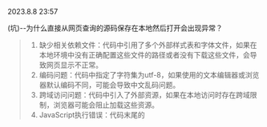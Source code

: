 2023.8.8 23:57

(坑)--为什么直接从网页查询的源码保存在本地然后打开会出现异常？

>1. 缺少相关依赖文件：代码中引用了多个外部样式表和字体文件，如果在本地环境中没有正确配置这些文件的路径或者没有下载这些文件，会导致网页显示不正常。
>2. 编码问题：代码中指定了字符集为utf-8，如果使用的文本编辑器或浏览器默认编码不同，可能会导致中文乱码问题。
>3. 跨域访问问题：代码中引入了外部资源，如果在本地访问时存在跨域限制，浏览器可能会阻止加载这些资源。
>4. JavaScript执行错误：代码末尾的<script>标签可能包含JavaScript代码，如果该代码有语法错误或引用了未定义的变量，可能会导致页面交互功能无法正常工作。
>
>需要注意的是，以上问题只是一些可能出现的情况，并非一定会遇到，具体情况还需要根据实际运行环境来确定。
>
>

### _8.13_

 01:39

睡不着，挑战速成html，做一个简易的页面（其实感觉就是看懂了改一改别人的框架？)

03:22

看完了1h的html速成课，结合菜鸟教程来看确实是大概点了一下（毕竟就1h),感觉和之前java做的那种gui蛮像的，主要还是查表），首先知道一些常用的tag，然后再学学css

（蛮像整一个自己的网站，不过好像也不是那么简单（直接用别人的模板那种）



动画效果

> **视差滚动**

### **Docker**

> Docker 是一种开源的容器化平台，它可以让开发者将应用程序和它们的依赖项打包到一个可移植的容器中，从而实现快速部署、可移植性和可伸缩性。Docker 容器是一种轻量级的、独立的、可执行的软件包，它包含了应用程序和它们的依赖项，可以在任何环境中运行。Docker 可以让你在不同的环境中运行相同的应用程序，从而简化了开发、测试和部署过程。
>
> 例如，你可以使用 Docker 来构建一个 Web 应用程序，并将它打包到一个 Docker 镜像中。然后，你可以将这个镜像上传到 Docker Hub 或其他 Docker 镜像仓库中，并在任何地方使用 Docker 运行这个镜像。这样，你就可以在不同的环境中运行相同的应用程序，而无需担心环境差异或依赖项问题。
>
> 
>
> **Docker和虚拟机有什么区别？**
>
> - Docker 是一种轻量级的容器化技术，它可以在操作系统级别上隔离应用程序和它们的依赖项.
>
> - 虚拟机则是一种完整的虚拟化技术，它可以模拟整个操作系统和硬件环境。
>
> - Docker 容器比虚拟机更轻量级、更快速、更易于部署和管理，因为它们共享操作系统内核和硬件资源。而虚拟机则可以提供更高的隔离性和安全性，因为它们模拟了整个操作系统和硬件环境
>
>   
>
> 关于Docker的信息和**教程**？
>
>  Docker 的官方网站
>
> 可以在 Docker Hub上查找 Docker 镜像和容器。
>
> 



如何使用Docker来构建我的应用程序？

> 你可以使用 Dockerfile 来定义你的应用程序和它们的依赖项，并将它们打包到一个 Docker 镜像中。Dockerfile 是一个文本文件，它包含了一系列指令，用于构建 Docker 镜像。例如，你可以使用以下 Dockerfile 来构建一个 Node.js 应用程序：
>
> ```dockerfile
> FROM node:14
> 
> WORKDIR /app
> 
> COPY package*.json ./
> 
> RUN npm install
> 
> COPY . .
> 
> EXPOSE 3000
> 
> CMD [ "npm", "start" ]
> ```
>
> 
>
> 这个 Dockerfile 定义了一个基于 Node.js 14 的 Docker 镜像，它将应用程序代码复制到容器中，并使用 npm 安装应用程序的依赖项。然后，它将暴露应用程序的端口，并定义了一个启动命令。
>
> 你可以使用以下命令来构建这个 Docker 镜像：
>
> ```dockerfile
> docker build -t my-node-app .
> ```
>
> 这个命令会在当前目录中查找 Dockerfile 文件，并使用它来构建一个名为 my-node-app 的 Docker 镜像。然后，你可以使用以下命令来运行这个镜像：
>
> ```dockerfile
> docker run -p 3000:3000 my-node-app
> ```
>
> 这个命令会在本地主机的 3000 端口上运行这个镜像，并将请求转发到容器内部的 3000 端口。



### 9.1

 Q:请解释

```html
 <meta name="viewport" content="width=device-width,initial-scale=1.0">
<meta http-equiv="X-UA-Compatiable" content="ie=edge">
```

A:


1. `<meta name="viewport" content="width=device-width, initial-scale=1.0">`：这个 meta 用于在移动设备上指定视口的宽度和初始缩放比例。其中的属性含义如下：
   - `name="viewport"`：指定该 meta 元素用于设置视口信息。
   - `content="width=device-width, initial-scale=1.0"`：设定视口的宽度与设备宽度一致，并将初始缩放比例设置为 1。这样能确保移动设备上的网页加载时以设备的实际宽度进行布局，而不会产生缩放。

使用上述 meta 标记可以使访问者在移动设备上进行浏览时，网页内容能够适应视口宽度，并保持正确的缩放比例，提供更好的用户体验。

2. `<meta http-equiv="X-UA-Compatible" content="IE=edge">`：这个 meta 用于在旧版本的 Internet Explorer 浏览器中设置文档的解析和渲染模式。属性含义如下：
   - `http-equiv="X-UA-Compatible"`：指定该 meta 元素用于指示浏览器设置。
   - `content="IE=edge"`：指示浏览器使用最新的渲染模式来解析当前网页，而不是使用 IE 浏览器的兼容模式。

通过设置这个 meta 元素，可能会在旧版本的 IE 浏览器（如 IE8）中强制使用最新的渲染引擎，以确保网页能够正常运行和显示效果。



### 9.2

#### JavaScript：验证输入

```js
if(isNaN(x)||x.replace(/(^\s*)|(\s*$)/g,"")==""){
    alert("不是数字");
}
```

#### js basic 

````js
var obj =new Object();//创建一个空对象
var obj2 ={}; 
obj={
    name:"carrot",
    _for:"Max",
    details:{
        color:"orange",
        size:12
    },
    contact:{
        phone:"123-456-7890",
        email:"233@qq.com",
        address:"1234 Main St"
    
    },
}
obj.contact.wechat="123456";
console.log(obj);
console.log(obj.name);
console.log(obj["contact"]["phone"]);
//----array-------
var a =new Array();
var b =[];
a[0]="dog";
a[1]="cat";
a[2]="hen";
b=["dog","monkey","hen"];
console.log(a);
console.log(b);
b.pop();
b.push("fish");

console.log(b);
b.reverse();
b.unshift("lion");//在数组前面添加元素
console.log(b);
var x=5;
console.log(x+5);

 var myString = "Hello World";
 console.log(myString);

 let a=1;
 console.log(a);
 myString = "Hello World 2";
    console.log(myString);
const Pi=3.14;
console.log(Pi);
alert("Hello "+"World");

console.log("hello".length);
console.log("hello".toUpperCase());
console.log("hello".charAt(0));
console.log(Math.random());
console.log("hello".replace("hello","goodbye"));

let age = 25;
console.log(age);   //25

//----闭包-------
function makeAdder(x) { 
    return function(y) { //匿名函数
        return x + y;   //返回一个函数
    };
}

var add5 = makeAdder(5);
var add10 = makeAdder(10);
var sum=add5(2); 
console.log(sum);  // 7
console.log(add10(2)); // 12

function sayHello() { //定义一个函数
    console.log("Hello World");
}
sayHello();

````







#### dom

Document Obeject Model

> POM Projecr Obeject Model

### 9.15

````javascript
//How to accept user input in JavaScript
//1.
let username;
document.getElementById("mybutton").onclick = function() {
    username=document.getElementById("mytext").value;
    console.log(username);
    document.getElementById("mylabel").innerHTML ="Hello, " + username;")";
}
//2.
let username1=window.prompt("what's your name?"); console.log(username1);

````



````js
//Math#
let a;
let b;
let c;
a=windows.prompt("Enter side A");
a=Number(a);
b=windows.prompt("Enter side B");
b=Number(b);
c=windows.prompt("Enter side C");
c=Number(c);
c=Math.pow(a,2)+Math.pow(b,2);
c=Math.sqrt(c);
//c=sqrt(Math.pow(a,2)+Math.pow(b,2));

//2.
document.getElementById("submitButton").onclick=function() {
    a=document.getElementById("aText").value;
    a=Number(a);//force transformation to number
    b=document.getElementById("bText").value;
    b=Number(b);
    c=Math.sqrt(Math.pow(a,2)+Math.pow(b,2));
    document.getElementById("cLabel").innerHTML="Side C:"+c;
}
````



```html
 <div class="container">
        <label id = "mylabel">Enter your name:</label><br>
        <input type="text" id="mytext">
        <button type="button" id="mybutton">submit</button><br>
        <script src="main.js"></script><br>
        <label id="aLabel">Side A:</label> 
        <input type="text" id="aText"><br>
        <label id="bLabel">Side B:</label> 
        <input type="text" id="bText"><br>
        <button type="button" id="submitButton">submit</button><br>
        <label id="cLabel">Side C:</label> 

    </div>
```





console.log("side C:",c);



9.19

#### [maven教程](https://www.liaoxuefeng.com/wiki/1252599548343744/1255945359327200)

intro

> Maven是一个Java项目管理和构建工具，它可以定义项目结构、项目依赖，并使用统一的方式进行自动化构建，是Java项目不可缺少的工具。

#### [Log4j](https://logging.apache.org/log4j/2.x/)



intro

> log4j是一个流行的==Java日志记录框架==。它提供了灵活性和可配置性，使开发人员能够进行高效的日志记录和跟踪。
>
> log4j的关键特性包括：
>
> 1. 日志分级：log4j 支持不同级别的日志，如调试（DEBUG）、信息（INFO）、警告（WARN）、错误（ERROR）和致命（FATAL）。通过设置适当的日志级别，可以根据应用程序的需求灵活控制日志输出。
>
> 2. 输出格式：log4j 可以根据配置将日志输出为各种格式，如简单文本、JSON、XML 等。它还支持自定义输出格式，可以根据需求进行定制。
>
> 3. 日志组织和过滤：log4j 可以根据不同的标准来组织和过滤日志。它允许按类、包、时间戳等维度进行过滤。您可以根据自己的需求配置不同类型的过滤器以获取想要的日志信息。
>
> 4. 日志输出位置：log4j 可以将日志输出到各种目标，如控制台、文件、数据库等。您可以选择性地配置一个或多个输出位置。
>
> 5. 异常处理：log4j 可以捕获和记录应用程序中的异常。每当异常发生时，它将会生成一个包含错误信息和堆栈跟踪的日志记录。这有助于调试和查找问题。
>
> 6. 灵活的配置：log4j 提供了配置文件（如 XML 或属性文件）来定义日志记录器、日志输出和其他属性。配置文件可以被动态更改而无需重新编译或重新部署应用程序。
>
> 总之，log4j是一个功能强大且易于使用的日志记录框架，已被广泛应用于Java应用程序的日志记录和跟踪中。通过使用log4j，开发人员可以轻松地获得高质量的日志，并更好地了解和排除应用程序中的问题。



#### [commos logging](https://commons.apache.org/proper/commons-logging/)

intro

> Commons Logging是一个用于在==Java应用程序中实现日志记录的通用日志接口。==它为开发人员提供了一种友好且统一的方式来管理不同日志系统的实现。
>
> Commons Logging的特点如下：
>
> 1. 抽象接口：Commons Logging提供了一个抽象的Logger接口，开发人员可以使用此接口来记录日志。这使得应用程序可以独立于底层的日志具体实现。
>
> 2. 透明的日志实现：Commons Logging可以使用多个日志实现，包括内置的SimpleLog（仅用于开发和调试），以及常见的日志框架如Log4j，JDK Logging等。通过配置适当的类路径和配置文件，开发人员可以轻松切换日志实现，而无需对代码进行更改。
>
> 3. 自动发现和适配：Commons Logging支持自动发现具体的日志实现。它会尝试使用当前环境中存在的所有已知日志实现，并选择适用的实现。这降低了使用和迁移的复杂性。
>
> 4. 日志级别：Commons Logging支持日志级别的定义和控制。您可以使用级别如DEBUG，INFO，WARN和ERROR来控制日志输出的详细程度。这有助于在不同环境中灵活地配置和过滤要输出的信息。
>
> 5. 运行时调整：Commons Logging支持通过更改配置文件动态地调整日志级别。这意味着您可以在不重新编译或重新部署应用程序的情况下更改日志级别，从而有助于故障排除和调试。
>
> 总的来说，Commons Logging赋予了开发人员在Java应用程序中使用日志记录的灵活性和可移植性。它提供了一个简单的接口和对常见日志实现的透明支持，使得日志记录变得高效、可配置和易于管理。



### 9.19

##### （坑）npm报错

1.npm ERR! code E403

> [csdn](https://blog.csdn.net/qq_35664065/article/details/122977681)

2.取消镜像

`npm config set registry https://registry.npmjs.org/`

3.使用镜像

`npm config set registry https://registry.npmmirror.com/`



3.npm publish 出错

> 1.[网络原因](https://www.cnblogs.com/yalong/p/11495661.html)

> npm ERR! code ERR_STRING_TOO_LONG
> npm ERR! Cannot create a string longer than 0x1fffffe8 characters
>
> npm ERR! A complete log of this run can be found in: D:\node_js\node_cache\_logs\2023-09-19T07_31_55_550Z-debug-0.log

(未解决)



[Web.lab crash course](https://weblab.mit.edu/schedule/)



- vs安装插件Prettier Formatter for Visual Studio Code
  - ~~快捷键Ctrl+s(美化格式)~~

double dash : //



##### -css flextbox

https://css-tricks.com/snippets/css/a-guide-to-flexbox/

练习网站

https://flexboxfroggy.com/

http://www.flexboxdefense.com/

> CSS Flexbox是一种用于创建灵活、响应式的布局的CSS模块。Flexbox提供了一套强大的布局工具，使开发者能够轻松地在容器内部对项目进行排序、对齐和分布，以及适应不同尺寸屏幕和设备。
>
> 以下是Flexbox的一些主要特点和概念：
>
> 1. 弹性容器（Flex containers）：使用Flexbox布局的元素称为弹性容器。通过将元素的父级容器设置为`display: flex`，就可以将其转换为弹性容器。
>
> 2. 弹性项目（Flex items）：弹性容器内的每个元素称为弹性项目。弹性项目根据弹性容器的布局规则定位和排列。
>
> 3. 主轴（Main axis）和交叉轴（Cross axis）：弹性容器具有一个主轴和一个交叉轴。默认情况下，主轴是水平轴，交叉轴是垂直轴。弹性项目可以在主轴上排列，也可以在交叉轴上对齐。
>
> 4. 弹性布局属性：通过使用一些简单的CSS属性，开发者可以控制弹性容器和弹性项目的布局样式。这些属性包括`flex-direction`、`justify-content`、`align-items`等，它们控制项目的排序、对齐和分布方式。
>
> 5. 响应式设计：Flexbox能够根据屏幕尺寸和设备特性自动调整布局。它可以很容易地实现响应式设计，并适应各种屏幕大小和设备类型。
>
> Flexbox是一种强大而直观的布局工具，使得构建复杂的网页布局变得更加简单和灵活。它适用于各种场景，包括导航菜单、图片库、网格布局、响应式布局等。学习和掌握Flexbox将使开发人员能够更高效地编写具有吸引力的页面布局。

#### js-function

两种写法

```js
//1.
function sayHello2(name) {
    console.log("Hello " + name);
}
sayHello2("Cecilia");

//2. Syntax: (parameters) => { body };
const celsiusToFahrenheit = (tempC) => { //celcius to fahrenheit
    const tempF = tempC * 1.8 + 32;
    return tempF;
};
console.log(celsiusToFahrenheit(10));   //50
```

-**Callback functions**

```js
const adTwo = x => {
    return x + 2;
};
const modifyArray = (array, callback) => {
    for (let i = 0; i < array.length; i++){
        array[i] = callback(array[i]);
    }
};
let myArray = [5,10,15,20];
modifyArray(myArray, addTwo);	//[7,12,17,22]
```

**Anonymous functions**

Syntax: (parameters) => output;

```js
const modifyArray = (array, callback) => {
    for (let i = 0; i < array.length; i++){
        array[i] = callback(array[i]);
    }
};

let myArray = [5, 10, 15, 20];
modifyArray(myArray, x => {
    return x+2;
});
```

##### - map

```js
let myArray = [1,2,3,4,5];
let modifiedArray = myArray.map(x => x*3);
// modifiedArray == [3,6,9,12,15]

let celciusArray = [0,10,20,30,40];
let fahrenheitArray = celciusArray.map(celsiusToFahrenheit);
// fahrenheitArray == [32,50,68,86,104]
```

##### - fliter

```js
//--fliter--
let values = [1,2,3,4,5,6,7,8,9,10];
let evenValues = values.filter(x => x%2 == 0);
// evenValues == [2,4,6,8,10]
let values2 = [3,-6,8,-2,9,-4,0];
let positiveValues = values2.filter(x => x >= 0);
// positiveValues == [3,8,9,0]
const staffNames = ["John", "Jane", "", "Jackie"];
const shortNames = staffNames.filter(name => name != "" && name.length <= 4);
// shortNames = ["John", "Jane"]
```

//One way to copy arrays and objects is to use the spread operator (...) like so:

````js
let myArra1 = [1,2,3,4,5];
let myArray2 = [...myArray1];

let obj = {name :"Bill Gates"};
let copyObj = {...obj};
````



### 9.20

- [ ] #todo 配置vscode，目前无法调试nodejs文件
- [ ] #todo 找出vscode无法在输出框接受键盘输入的原因

React

> React是一个**用于构建用户界面的JavaScript库**。它由Facebook开发和维护，并且应用广泛。React使用组件化的方式来构建用户界面，通过将界面拆分为独立且可重用的组件，使开发人员能够以模块化的方式构建复杂的UI结构。
>
> React使用一种叫做**JSX的语法**，它允许在JavaScript代码中嵌入类似HTML的标记。这使得开发者能够以声明性的方式编写组件，并将其渲染为DOM元素。React使用虚拟DOM（Virtual DOM）技术来管理和更新界面，以高效地处理UI更新和重新渲染的过程。
>
> React还引入了一种称为"状态"（state）的概念，用于在组件中存储和管理数据。当状态发生变化时，React会自动更新组件的界面，以反映这些变化。这种响应式的更新机制使开发人员能够轻松地管理和同步UI与应用程序数据之间的关系。
>
> React具有较高的可组合性和可重用性，因此它在大型应用程序的开发中非常受欢迎。它还有一个活跃的社区，提供了大量的扩展库和工具，用于增强React的功能和便利开发。
>
> 简而言之，React是一个用于构建用户界面的JavaScript库，它以组件化、声明性的方式来构建UI，并使用虚拟DOM和状态管理来实现高效、高响应的界面更新。它在现代Web开发和移动应用开发中被广泛应用和推崇。

React Native

> React Native是一种可以用来开发手机应用的工具，它使用JavaScript语言和React的方式来创建应用程序。使用React Native，开发者可以只写一次代码，即可同时在iOS和Android等多个平台上运行应用程序。它使得开发速度更快，应用程序的性能和外观也与原生应用程序相当。无需重新编译，开发人员可以实时在开发过程中查看界面的变化，可以更快地进行开发和测试。React Native还有一个大型社区和生态系统，开发人员可以使用现成的组件和工具来构建功能丰富的应用程序。

**npm**

Node Package Manager

(坑)nodejs 里的erro

1.使用require导入模块时报错

> - chalk最新版本不支持require导入--> 使用import语法导入
>
> - [参考](https://blog.csdn.net/bhegi_seg/article/details/123351538)
>
> - node.js报错 ReferenceError: require is not defined 解决方案分享
>
> - - 今天在应用 node.js 的时候突然报错了，之前一直是好的呢，费了九牛二虎之力终于搞明白了。
>      原来是node在升级之后，对 require 的使用方法发生了改变。**从node.js 14版及以上版本中，require作为COMMONJS的一个命令已不再直接支持使用，所以我们需要导入createRequire命令才可以。**
>      所以在使用 require 的时候只需要加入以下代码就可以了：
>
>     ```javascript
>     import { createRequire } from 'module';
>     const require = createRequire(import.meta.url);
>     ```
>
>     参考2：
>
>   - https://www.cnblogs.com/Megasu/p/16635566.html

2.SyntaxError: Cannot use import statement outside a module

> - 没有配置pakage.json--> [csdn](https://blog.csdn.net/weixin_44505553/article/details/108830616)





#### require和import

回顾文章：https://newsn.net/say/node-run-es6.html

- 通常来说使用`node xxx.js`来执行的代码，就是`commonjs`标准的。使用`require("xxx")`来导入第三方模块。

- 而使用`node xxx.mjs`来执行的代码，或者`package.json`里面定义了`type:module`，或者各种编译类型（例如`webpack`）的，就都是属于`es module`类型（或者称之为`es`模块）。使用`import("xxx")`来导入第三方模块。

- > 
  >
  > ##### 解决方案一：`await`【推荐】
  >
  > 普通的`commonjs`环境下，对比如下：
  >
  > ```js
  > const { nanoid } = require('nanoid')
  > ```
  >
  > vs
  >
  > ```js
  > const { nanoid } = await import('nanoid');
  > ```
  >
  > 也就是`require('xxx')`字样变成了`await import('xxx')`字样。但是，由于使用了`await`，大多数情况下，还需要一个`async`包裹一下对应的语句。
  >
  > ```js
  > (async ()=>{
  >     const { nanoid } = await import('nanoid');
  >     console.log(nanoid(5));//调用的部分
  > })();
  > ```



修改示例

`var readlineSync = require('readline-sync');`

```js
import {createRequire} from 'module';//
const require = createRequire(import.meta.url);//
const readlineSync = require('readline-sync');
```





#### -inquirers.js

> Inquirer.js确实更加强大，直接将多个问题以对象数组的形式组织到一起，并且针对密码类型的输入也做了隐藏处理。
>
> Inquirer.js官网对使用方式说明得十分详细，我做一下简单概括，questions是一个对象数组，你可以把它当成一个表单，每个对象代表一个问题的所有相关内容。
>
> 其中，**type**、name、**message**是最常用的属性。
>
> **type**表示回答问题的方式，包括input（输入框）, number（数字）, confirm（确认框）, list（列表）, rawlist（原始列表）, expand（展开列表）, checkbox（多选框）, password（密码）, editor（编辑器）9种。name表示存储在答案中的字段名称，message表示提问的问题。
>
> 除了以上三个属性，还有11个不是常用的属性，分别是：
> **default：**答案默认值。
> **choice：**列表的选项，对象数组。其中list、rawlist、checkbox的选项对象都是value和name组合，类似：
>
> ````js
> {
>     value: 'tennis',
>     name: 'tennis'
> }
> ````
>
> 
>
> **expand**比较特殊，使用key和value的组合，类似：
>
> ```js
> {
>     key: 'R',
>     value: 'red'
> }
> ```
>
> **validate**：用于校验输入内容，是一个函数，只有返回ture时，回车才会生效。
> filter：用于将答案进行二次处理，是一个函数，返回值是答案的最终值。
> **transformer**：在输入的信息后添加的提示信息，可以把它当成input的placeholder，对最终答案没有影响，是一个函数。
> when：是一个函数，参数是answer，当返回值是true时，该问题才会生效并且进行提问。
> **pageSize**：分页器，给list、rawList,、expand、checkbox列表使用，输入数字（代表每页多少个选项），当数字小于列表总选项时，会进行分页。
> 
>   prefix**：问题前缀。
> suffix：问题后缀。
> **askAnswered**：Boolean值，默认情况下为false，同样的答案字段如果已经存在则不会发起提问，但是如果为true，则会强制提问，并且新的答案会覆盖之前的。
> **loop**：Boolean值，默认值为true。通常和pageSize使用，为true时，列表到最后一页继续前进的话会返回第一页。为false时，则不会。
>
> 参考
>
> > D:\nodejs_project\learn_nodejs\inquirerEg.js
>
> 

 

#### -Font Awesome

https://fontawesome.com/kits

Font Awesome 是一个流行的矢量图标库，它包含一系列用于网页、应用程序和其他设计项目的图标。你可以使用这些图标来增加用户界面的可视吸引力，并向用户传达信息。 

> Font Awesome 是一套绝佳的图标字体库和CSS框架。
>
> Font Awesome 字体为您提供可缩放矢量图标,它可以被定制大小、颜色、阴影以及任何可以用CSS的样式。
>
> 要使用Font Awesome图标，请在HTML页面的  部分中添加以下行：
>
> 1、国内推荐 CDN：
>
> ```js
> <link rel="stylesheet" href="https://cdn.staticfile.org/font-awesome/4.7.0/css/font-awesome.css">
> ```
>
> 2、海外推荐 CDN
>
> ```js
> <link rel="stylesheet" href="https://cdnjs.cloudflare.com/ajax/libs/font-awesome/4.7.0/css/font-awesome.min.css">
> ```
>
> 3、直接下载到本地
>
> https://static.runoob.com/download/font-awesome-4.7.0.zip

#### 教程网站

https://nqdeng.github.io/7-days-nodejs/

### 9.21
html , CSS
```js
<i class="fa fa-car" style="font-size:36px;color:rgb(255, 225, 73)"></i>
```
每个 `<i>` 元素都有两个类名：
- `fa`：指示元素是 Font Awesome 图标。
- `fa-car`：指示要显示的具体图标是汽车。

> `<i>` 元素用于表示斜体或文本的其他不同视觉样式。然而，在实际开发中，`<i>` 元素通常被用于表示图标，如使用 Font Awesome 图标库中的图标。它是一个内联元素，通常用作表示图标的容器。您可以使用 CSS 设置其样式、颜色、大小和其他属性。
>
> `<div>` 元素是一个块级元素，它用于创建一个分割、容器或组。它没有特定的含义，因此适合用于组合其他元素或以块级方式划分内容。它可以通过 CSS 设置宽度、高度、背景、边距等属性，自定义样式以实现各种布局和分区需求。



`target="_blank"`

> 。当你点击一个带有 `target="_blank"` 属性的链接时，链接的目标内容会在一个新的Tab页或浏览器窗口中加载，而不会替换当前页面。



#### CSS 伪类

(Pseudo-classes)

> CSS伪类是用来添加一些选择器的特殊效果。

```css
a:link {color:#FF0000;} /* 未访问的链接 */
a:visited {color:#00FF00;} /* 已访问的链接 */
a:hover {color:#FF00FF;} /* 鼠标划过链接 */
a:active {color:#0000FF;} /* 已选中的链接 */
```

> **注意：** 在CSS定义中
>
> - a:hover 必须被置于 a:link 和 a:visited 之后，才是有效的。
>
> - a:active 必须被置于 a:hover 之后，才是有效的。
>
> - 伪类的名称不区分大小写。

- [x] #todo CSS导航栏
- [ ] #todo CSS伪元素



### *9.22*

Q:tomcat应用在idea中和VScode直接live sever显示html，css，js效果有什么区别

> Tomcat 是一个基于Java的Web服务器和Servlet容器，可以用于部署和运行Java Web应用程序。在IDEA中，您可以配置Tomcat并将您的Java Web应用程序部署到Tomcat上，并通过浏览器访问运行中的应用程序。
>
> 相比之下，VScode的 Live Server 扩展是一个用于创建本地开发服务器和动态刷新浏览器查看页面效果的工具。通过 Live Server，您可以直接在浏览器中打开并查看HTML、CSS和JavaScript文件的效果，无需配置任何额外的服务器。
>
> 在实际开发中
>
> - 使用Tomcat可完整地模拟并测试Java Web应用程序
> - 而VScode的Live Server则更适合快速迭代和调试前端代码。选择适合您当前项目和开发流程的工具既可以提高开发效率，又可以获得更好的开发体验。



#坑 下载tomcat无法打开starup.bat（闪退）

1.解决闪退

> 用记事本打开starup.bat文件,在最后一行添加pause，这样bat文件在运行之后会暂停一会儿。可以看到报错原因。

显示问题如下

> error:NB: JAVA_HOME should point to a JDK not a JRE.

已解决

> 来源：看的教程是老版本的tomcat，我下载的是tomcat10.1.13，支持jdk11及以上。在配置path的时候，教程添加了jre的路径，但是jdk9之后，JDK 和 JRE 被整合在一起。 所以配置的路径有问题。
>
> - ==solution==：在path中删除%JAVA_HOME%\jre
>
> 
>
> JDK 中的 bin 目录包含了用来开发和构建 Java 应用程序的工具和程序，lib 目录包含了用于支持编译和运行 Java 应用程序的库文件，而 JRE 目录中的文件已经被 JDK 整合进了相应的子目录。

- [x] 配置tomcat

### 10.1
- 尝试做SJTU 的webapp开发项目，先跟着学习！ 
	github:https://github.com/Musicminion/SJTU-SE2321-Web-Application-Development-PPT
- 关于自己想设计的网站，想增加支持openai的功能，所以后期也得学一下这方面的部署



### 10.6

#### **[reveal.js](https://github.com/hakimel/reveal.js)**         

> reaveal.js 是一个基于 web 技术的开源演示文稿框架。它允许用户创建漂亮、交互式的幻灯片转换。reveal.js 通过 HTML、CSS 和 JavaScript 实现，能够生成具有动态过渡效果和多媒体支持的现代演示文稿。
>
> 使用 reveal.js，您可以创建具有各种自定义主题、布局和演出效果的演示文稿。它提供了许多现成的漂亮样式和配置选项，可以轻松地在幻灯片中添加图像、视频、音乐和其他媒体元素，并支持 Markdown、HTML 和 PDF 导出。
>
> reveal.js 具有许多强大功能，如：
>
> - 幻灯片布局：支持横向和纵向布局，以及分屏布局。
> - 主题和样式：提供了多个主题和样式供选择，也可以自定义样式来符合您的设计需求。
> - 转换效果：支持多种转场效果，如滑动、淡出、缩放等。
> - 代码展示：内置了代码展示功能，支持多种编程语言的代码美化和高亮显示。
> - 演讲者模式：可以实时预览幻灯片，并在另一个窗口中提供演讲者笔记等辅助功能。
> - 键盘和鼠标导航：支持使用键盘和鼠标控制演示，在全屏模式下进行交互。
>
> reveal.js 还具有跨平台的特性，可以进行跨设备和浏览器的兼容性，包括桌面和移动设备。为了使用 reveal.js，您只需将相关的 HTML、CSS 和 JavaScript 文件添加到您的项目中，并按照框架的结构创建您的演示文稿内容即可。
>
> 总结来说，reveal.js 是一个强大而灵活的演示文稿框架，可以帮助您创建专业、互动和具有个性化风格的演示文稿。它秉承了 web 技术的优点，使得演示更加优雅和灵活。



[支持 Markdown 的网页 slides 工具总结](https://blog.csdn.net/yeasy/article/details/41480435)



(原本是想用网页做一个课程展示，感觉单纯html+css也能完成，reveal.js主要还是把markdown演示出来，实际上的效果和ppt也差不多，可能是我还不太会用吧)



- 关于开发

  （学了这么久HTML+css+js，还是不知道的在学什么，也在了解webpack，redis，ruby这些，感觉好乱啊，想做成一个项目，把这些知识都联系起来……但是还没有想到/找到合适的）



- Vercel和GitHub Pages都是用于托管静态网站的流行平台

- 问题还是出在不知道为“什么”而做，没有具体的需求感觉无法去构思一个有用的东西……不想照着网上的教程做一个电商网页（感觉很没用

 

### *10.8*

- #坑 创建maven管理的web项目出错：

  “加载maven插件的时候出错

  ->解决：clean之后重新install（感觉是网络问题）

  [Could not transfer artifact xxxx依赖找不到](https://blog.csdn.net/newoneobjectddd/article/details/124706372)

- #坑 取消/启用vscode自动换行：`Alt+z`

  

Lab作业：

> - `getElementById("sendButton")` 表示通过元素的 ID 获取 HTML 元素的引用，这里是指发送按钮。
> - `onclick` 是一个事件处理程序，当指定的元素被单击时，其内部的函数将被触发。
> - `document.createElement("p")` 创建一个新的 HTML 元素，这里是一个段落 `<p>` 元素，用于包裹聊天消息。
> - `getElementById("messageInput")` 获取输入框的引用，用于获取用户输入的信息。
> - `textContent` 属性用于获取或设置元素的文本内容。
> - `appendChild(messageElement)` 将子元素添加到父元素的末尾。这里是将新的聊天消息元素（`messageElement`）添加到聊天框（`chatBox`）中。
> - `messageInput.value` 获取输入框中的值，即用户输入的聊天消息。
> - `messageInput.value = ""` 将输入框的值设置为空，清空输入框中的内容。
> - `chatBox.scrollTop` 获取或设置聊天框的滚动条的垂直位置。
> - `chatBox.scrollHeight` 获取带有滚动条的聊天框的内容的总高度，包括可见部分和可滚动但不可见的部分。
>
> 以上都是通过标准的 JavaScript 函数来完成DOM操作。这些函数用于从 HTML 元素的内容提取和设置值，以及获取、创建和附加 HTML 元素到 DOM 结构。通过使用这些函数，我们可以根据用户的输入和交互来构建动态的聊天室界面。
>
>  

### *10.9*

#### css-渐变背景

><gradient>
>
>**`<gradient>`** [CSS](https://developer.mozilla.org/zh-CN/docs/Web/CSS) [数据类型](https://developer.mozilla.org/zh-CN/docs/Web/CSS/CSS_Types) 是 [``](https://developer.mozilla.org/zh-CN/docs/Web/CSS/image) 的一种特殊类型，包含两种或多种颜色的过渡转变。
>
>CSS 渐变[没有内在尺寸](https://developer.mozilla.org/zh-CN/docs/Web/CSS/image#描述)，也就是说，它没有固有或首选的尺寸，也没有首选的比例，其实际大小取决于所应用的元素的大小。
>
>[语法](https://developer.mozilla.org/zh-CN/docs/Web/CSS/gradient#语法)
>
>`<gradient>` 数据类型是由下面列出的函数类型中的一个定义的。
>
>[线性渐变](https://developer.mozilla.org/zh-CN/docs/Web/CSS/gradient#线性渐变)
>
>线性渐变会在一个假想的直线上过渡颜色。线性渐变是由 [`linear-gradient()`](https://developer.mozilla.org/zh-CN/docs/Web/CSS/gradient/linear-gradient) 函数产生的。
>
>[径向渐变](https://developer.mozilla.org/zh-CN/docs/Web/CSS/gradient#径向渐变)
>
>径向渐变从一个中间点（原点）开始过渡颜色。径向渐变是由 [`radial-gradient()`](https://developer.mozilla.org/zh-CN/docs/Web/CSS/gradient/radial-gradient) 函数产生的。
>
>[重复渐变](https://developer.mozilla.org/zh-CN/docs/Web/CSS/gradient#重复渐变)
>
>重复渐变可根据需要复制渐变，以填充指定区域。重复渐变是使用 [`repeating-linear-gradient()`](https://developer.mozilla.org/zh-CN/docs/Web/CSS/gradient/repeating-linear-gradient) 和 [`repeating-radial-gradient()`](https://developer.mozilla.org/zh-CN/docs/Web/CSS/gradient/repeating-radial-gradient) 函数生成的。
>
>[锥形渐变](https://developer.mozilla.org/zh-CN/docs/Web/CSS/gradient#锥形渐变)
>
>锥形渐变会沿着一个圆过渡颜色。锥形渐变是由 [`conic-gradient()`](https://developer.mozilla.org/zh-CN/docs/Web/CSS/gradient/conic-gradient) 函数产生的。





- !在webstorm里面成功创建了vue项目！



#### 图片资源网站

> 以下是一些免费的高清图片资源网站：
>
> 1. [**Pixabay**：提供超过 4.2 百万张优质图片和视频素材，全部免费使用和下载](https://www.entrepreneur.com/growing-a-business/7-sources-of-free-high-quality-stock-images/248683)[1](https://www.entrepreneur.com/growing-a-business/7-sources-of-free-high-quality-stock-images/248683)[2](https://pixabay.com/)。
> 2. [**Pexels**：提供高质量的免费图片和视频素材，无需注明归属](https://www.entrepreneur.com/growing-a-business/7-sources-of-free-high-quality-stock-images/248683)[2](https://pixabay.com/)[3](https://www.pexels.com/)。
> 3. [**Unsplash**：提供免费的高质量图片和视频素材，无需注明归属](https://unsplash.com/)[4](https://unsplash.com/)。
> 4. [**StockSnap**：提供免费的高清图片资源，每周更新](https://www.entrepreneur.com/growing-a-business/7-sources-of-free-high-quality-stock-images/248683)[5](https://zapier.com/blog/best-free-stock-photos/).
> 5. [**Flickr**：提供超过 10 亿张免费的高清图片资源，可以根据不同的许可证进行筛选](https://zapier.com/blog/best-free-stock-photos/)[5](https://zapier.com/blog/best-free-stock-photos/).
> 6. [**Burst**：提供免费的高清图片资源，适用于电子商务公司](https://www.entrepreneur.com/growing-a-business/7-sources-of-free-high-quality-stock-images/248683)[5](https://zapier.com/blog/best-free-stock-photos/).
> 7. [**New Old Stock**：提供古老的历史照片，可以免费使用](https://www.entrepreneur.com/growing-a-business/7-sources-of-free-high-quality-stock-images/248683)[5](https://zapier.com/blog/best-free-stock-photos/).

#### imgix.com

https://imgix.com/

一个综合性的视觉媒体解决方案，可以让您更好地控制您的网站或应用程序中的图像和视频。它有免费试用期，价格也很灵活。



#### [滚动进度动画](https://developer.mozilla.org/en-US/blog/scroll-progress-animations-in-css/)




#### Linear() 函数
 [Linear() 函数在 CSS 动画中创建自定义缓动效果](https://developer.mozilla.org/en-US/blog/custom-easing-in-css-with-linear/)



[分享](https://ruby-china.org/topics/node26) Web 中文字体应用指南



#### div里面id和class的区别

> 在 HTML 中，`class` 和 `id` 是用于为元素添加标识符的属性。它们之间的主要区别如下：
>
> 1. 唯一性限制：`id` 属性的值必须在整个 HTML 文档中具有唯一性，即每个元素只能有一个唯一的 id 值。而 `class` 属性的值可以在文档中多次使用，同一个值可以用于多个元素。
>
>    例如：
>    ```html
>    <div id="my-element"></div> <!-- 唯一的 id -->
>    <div class="my-class"></div> <!-- 与其他元素共享相同的 class -->
>    ```
>
> 2. 选择器引用：`id` 属性可以用作 CSS 或 JavaScript 的选择器，以唯一地标识一个特定的元素。可以使用 `#` 符号来引用 id，如 `#my-element`。而 `class` 属性可以作为 CSS 或 JavaScript 的选择器引用，以同时选择多个具有相同 class 的元素。选择器使用 `.` 符号来引用 class，如 `.my-class`。
>
> 3. 特定性：`id` 属性的特定性较高，这意味着与 `id` 相关的规则在样式和 JavaScript 中的优先级更高。而 `class` 属性的特定性较低，适合用于定义多个元素的共享样式。
>
>    例如，假设您同时定义以下两条规则：
>    ```css
>    #my-element {
>        color: red;
>    }
>                                                          
>    .my-class {
>        color: blue;
>    }
>    ```
>    在这种情况下，`id` 规则的优先级更高，所以应用红色文本颜色的是具有 `id="my-element"` 的元素。
>
> 综上所述，`class` 属性和 `id` 属性在对元素进行标识和选择时有不同的用途和限制。`id` 用于唯一的标识和引用一个元素，而 `class` 用于在多个元素之间共享属性或样式。



### 10.10

- [ ] #todo 将整体的布局大小改为适应网页窗口大小
- [ ] 写一个servelet提供更多课程的信息（先了解知识
- [ ] （可选）优化hover效果，找一些图片看看能不能做成视差效果
- [ ] 六点去做项目

#### 异步JavaScript

[简介](https://developer.mozilla.org/zh-CN/docs/Learn/JavaScript/Asynchronous/Introducing)

> 异步vs同步
>
> 异步函数为我们提供：
>
> - 通过调用一个函数来启动一个长期运行的操作
> - 让函数开始操作并立即返回，这样我们的程序就可以保持对其他事件做出反应的能力
> - 当操作最终完成时，通知我们操作的结果。
>
> 

#### 导入servlet

错粗写法：

```
import javax.servlet.*
```

正确写法

```
import jakarta.servlet.*
```



#坑 Cannot resolve symbol 'JSONArray'

[Intellij Ideal 解决“cannot resolve symbol 'json'”问题](https://blog.csdn.net/ly_solo/article/details/88975642)



- [idea使用jsp页面实时更新，tomcat配置](https://blog.csdn.net/weixin_44245604/article/details/105220163?utm_medium=distribute.pc_relevant.none-task-blog-2~default~baidujs_baidulandingword~default-4-105220163-blog-74171050.235^v38^pc_relevant_sort_base3&spm=1001.2101.3001.4242.3&utm_relevant_index=7)
  - [idea热部署没有Update classes and resources选项](https://blog.csdn.net/qq_36509946/article/details/99566654)



"C:\Users\08042x'l\IdeaProjects\demo1\src\main\java\com\example\demo1\HelloServlet.java"





### 10.11

####  nodejs项目

[awesome-nodejs](https://github.com/sindresorhus/awesome-nodejs)



### 10.13

#### react

> Ant Design of React
> ●https://ant.design/docs/react/introduce-cn
> React Router中文文档
> ●http://react-guide.github.io/react-router-cn/index.html
> React Router使用教程
> https://www.jianshu.com/p/ 78d551b6d1ac
> 在ReactRouter4中建立具有權限檢核的PrivateRoute組件
> https://dotblogs.com.tw/wasichris/2018/01/22/002904
> React- Router v4简单入门教程.
> ●https:/ /www.jianshu.com/p/5e8297858ea8
> React Router Tutorial
> ●https://www.codingame.com/ playgrounds/6517/react-router-tutorial

"D:\GameMaker.



### *10.19*

#### Vue3

##### 一. Vue简介

 Vue是于2013年(与React框架同年发布)推出的一个渐进式、**自底向上**的前端框架，它的作者叫尤雨溪。那么什么叫做**渐进式框架**呢？比较官方的说法就是：以Vue内核作为核心，随着业务的深入、需求的递增，可以使用其周边生态(vue-router、vuex、ssr等)深度应用到项目中。那么通俗上来讲：就是我们可以使用vue的部分功能不断的迭代掉我们项目中部分的功能，从表单提交到列表渲染，再到多路由应用，再到SSR等。

 Vue主要具备以下几个特点：

- 解耦视图和数据
- 组件复用
- 前端路由
- 状态管理
- 虚拟DOM

Vue的学习不需要你具备 Rect、Angular的基础，只需要具备HTML、CSS、Javascript的基础即可。

##### 二、Vue特点

> Vue的特点
>
> (1) Vue 的核心库只关注视图层。
> (2) 不仅易于上手，还便于与第三方库或既有项目整合。
> (3) 遵循 MVVM模式 ，能够实现视图与模型的 双向绑定。
>
> - ==MVVM模式==：就是数据变化的时候, 页面会自动刷新, 页面变化的时候，数据也会自动变化.
>
> (4) 编码简洁，体积小，运行效率高，适合移动/PC端开发。
> ————————————————

##### 三、声明式渲染

Vue.js 的核心是一个允许采用简洁的模板语法来**声明式**地将数据渲染进 DOM 的系统

> 注意：
>
> 想让Vue工作，就必须创建一个 Vue实例，且要传入一个 配置对象
> root容器里的代码依然符合html规范，只不过混入了一些特殊的Vue语法
> root容器里的代码被称为 Vue模板
> Vue实例与容器是一一对应的
> 真实开发中只有一个Vue实例，并且会配合着组件一起使用
> {{xxx}} 中的xxx要写js表达式，且xxx可以自动读取到data中的所有属性
> 响应式 就是一旦data中的数据发生变化，那么模板中用到该数据的地方也会自动更新





#### github-eg

[vue-slider-component](https://github.com/NightCatSama/vue-slider-component/blob/master/README-CN.md#vue-slider-component)

[vue2-calendar](https://blog.w3cub.com/vue2-calendar/?x-page=github)

[A hackable slideshow framework built with Vue.js](https://github.com/Zulko/eagle.js)





#### Runoob

- vue安装
- vue打包
- vue创建项目
  - vue init 
  - vue create [options] <app-name>
  - 使用可视化创建工具来创建项目：vue ui



#### Youtobe

https://www.youtube.com/watch?v=1GNsWa_EZdw (4h)





### 10.22

#### JSP 和 Servlet

> 1. **用途**:
>    - **JSP（JavaServer Pages）** 是一种基于文本文件的模板技术，允许在其中嵌入 Java 代码。JSP 文件通常包含 HTML 和 Java 代码，用于呈现 Web 页面。
>    - **Servlet** 是一种 Java 类，它在服务器端处理 HTTP 请求和响应。Servlet 通常用于执行后端逻辑，如数据处理、业务逻辑和请求处理。
> 2. **编程方式**:
>    - **JSP** 更侧重于将 Java 代码嵌入到 HTML 页面中，使页面更易于维护和编写。
>    - **Servlet** 更侧重于在 Java 类中处理请求和生成响应，通常需要编写更多的 Java 代码。
> 3. **可维护性**:
>    - **JSP** 更适用于前端开发人员，因为他们可以在页面中添加少量 Java 代码，而无需深入了解 Java 后端编程。
>    - **Servlet** 更适用于后端开发人员，因为他们需要编写 Java 代码来处理请求和生成响应。
> 4. **性能**:
>    - 由于 JSP 在运行时会转换为 Servlet，因此性能方面没有太大区别。
>    - Servlet 可能更适用于处理大量请求，因为它可以更精细地控制请求和响应的处理。
> 5. **分工**:
>    - 在实际的 Web 应用程序中，通常会同时使用 JSP 和 Servlet。JSP 用于生成 HTML 页面，Servlet 用于处理表单提交、执行业务逻辑等。
> 6. **模板和控制器**:
>    - JSP 可以看作是模板，用于视图层。
>    - Servlet 通常用于控制器，处理请求的控制逻辑。



### 10.23

IDEA报错is not assignable to javax.servlet.Servlet

> [csdn](https://blog.csdn.net/weixin_42172723/article/details/128882982?spm=1001.2101.3001.6661.1&utm_medium=distribute.pc_relevant_t0.none-task-blog-2%7Edefault%7EBlogCommendFromBaidu%7ERate-1-128882982-blog-98930944.235%5Ev38%5Epc_relevant_sort_base3&depth_1-utm_source=distribute.pc_relevant_t0.none-task-blog-2%7Edefault%7EBlogCommendFromBaidu%7ERate-1-128882982-blog-98930944.235%5Ev38%5Epc_relevant_sort_base3&utm_relevant_index=1)
>
> 2.在web.xml里面引入的servlet.java没有extends HttpServlet
>
> ![image-20231023151031852](WEB_daily.assets/image-20231023151031852.png)
>
> 
>
> ![image-20231023151102255](WEB_daily.assets/image-20231023151102255.png)





#### servlet板子

```java
package com.example.demo1;

import jakarta.servlet.*;
import jakarta.servlet.http.*;
import jakarta.servlet.annotation.*;

import java.io.IOException;

@WebServlet(name = "note", value = "/note")
public class note extends HttpServlet {
    @Override
    protected void doGet(HttpServletRequest request, HttpServletResponse response) throws ServletException, IOException {

    }

    @Override
    protected void doPost(HttpServletRequest request, HttpServletResponse response) throws ServletException, IOException {

    }
}
```



#坑 Cannot resolve taglib with uri http://java.sun.com/jsp/jstl/core

> [csdn](https://blog.csdn.net/zhangzehai2234/article/details/50973095?ops_request_misc=%257B%2522request%255Fid%2522%253A%2522169805811416800197071864%2522%252C%2522scm%2522%253A%252220140713.130102334..%2522%257D&request_id=169805811416800197071864&biz_id=0&utm_medium=distribute.pc_search_result.none-task-blog-2~all~top_positive~default-1-50973095-null-null.142^v96^pc_search_result_base2&utm_term=Cannot%20resolve%20taglib%20with%20uri%20http%3A%2F%2Fjava.sun.com%2Fjsp%2Fjstl%2Fcore&spm=1018.2226.3001.4187)
>
> 解决方法：
>
> 在jsp开发的时候可能会碰到这个错误，其实这个问题很简单，只是缺少对于jsp支持的jar包，这两个jar包分别是：jstl.jar和standard.jar。
>
> 如果你使用的是maven的话，只需要在pom.xml文件里面加入这两个jar包即可
>
> ```xml
> <span style="font-size:18px;"><dependency>
>       <groupId>javax.servlet</groupId>
>       <artifactId>jstl</artifactId>
>       <version>${javax.servlet.jstl}</version>
>     </dependency>
>     <dependency>
>       <groupId>taglibs</groupId>
>       <artifactId>standard</artifactId>
>       <version>${taglibs.standard}</version>
>     </dependency></span>
> ```
>
> 如果没有使用maven框架的话，只需要手动的下载这两个jar包，然后把他们放到项目的WEB-INF/lib文件夹，然后将jar包构建到项目路径中即可
>
> 2. [下载依赖包：](https://blog.csdn.net/shenhaibb_/article/details/83543373?ops_request_misc=&request_id=&biz_id=102&spm=1018.2226.3001.4187)
>
>    下载[link](http://www.java2s.com/Code/Jar/j/Downloadjstl12jar.htm)





#### cmd显示目录树

`tree /a`

所有file: `tree /F`



？不知道为什么外联css,显示不出渲染效果

```jsp
<li>电影：<%=surveyServlet.getInterestCount()["电影"]%> 人</li>
```



#### Jstl.jar冲突

#坑 java.lang.NoClassDefFoundError: javax/servlet/jsp/tagext/TagLibraryValidator

[csdn](https://blog.csdn.net/qq_27130163/article/details/115665919)

> 使用新版本Tomcat部署JSTL标签库的时候，**jstl的jar包无法找到以javax.servlet的依赖包**
>
> 至此问题已经非常明了了，**新版本Tomcat无法提供jstl的依赖**，而后笔者下**载了8.5版本的Tomcat重新部署发现问题解决**

[解决2](https://www.cnblogs.com/mo-de/p/16812283.html)

> 解决方案（一）：
> 如果使用的是tomcat10版本需要将tomcat10换成tomcat8
>
> 解决方案（二）：
> Tomcat10版本需要用:
> jakarta.servlet.jsp.jstl-2.0.0.jar
> jakarta.servlet.jsp.jstl-api-2.0.0.jar
>
> taglibs-standard-impl-1.2.5.jar
>
> taglibs-standard-spec-1.2.5.jar
> 注：lib下只能有这两个jstl包，不能有其他的jstl包，不然依旧会报错，MAVEN导入不一定成功，一定要手动导入到lib下
>
> 下载地址
>
> [简书]https://www.jianshu.com/p/9bca6c2ba422
>
> **方法3**：
>
> JavaWeb的学习中，学到了JSTL，在网上找了几个相应的包后，一直在报错java.lang.NoClassDefFoundError: javax/servlet/jsp/tagext/TagLibraryValidator，
>
> 经过多番努力后才发现是因为我用的Tomcat10.0，用的jakarta.*软件包而不是javax.*软件包，故类似下图的jstl包是用不了的，下面的包是javax，用Tomcat10.0服务器运行的话，就会显示找不到包
>
> 要用下图的包才有效
>
> 下载地址如下：
>  [jakarta.servlet.jsp.jstl-2.0.0.jar](https://links.jianshu.com/go?to=https%3A%2F%2Frepo.maven.apache.org%2Fmaven2%2Forg%2Fglassfish%2Fweb%2Fjakarta.servlet.jsp.jstl%2F2.0.0%2Fjakarta.servlet.jsp.jstl-2.0.0.jar)
>
> [jakarta.servlet.jsp.jstl-api-2.0.0.jar](https://links.jianshu.com/go?to=https%3A%2F%2Frepo.maven.apache.org%2Fmaven2%2Fjakarta%2Fservlet%2Fjsp%2Fjstl%2Fjakarta.servlet.jsp.jstl-api%2F2.0.0%2Fjakarta.servlet.jsp.jstl-api-2.0.0.jar)
>
> 或者用maven依赖：
>
> 



#### 下载jar

http://www.java2s.com/Code/Jar/j/jstl.htm



### 10.24

- [ ] 输入为空时的提醒





芜湖！！6h，终于写完了（还是得先学啊呜呜呜，一直问gpt不如自己去断点调试）

![image-20231024140901932](WEB_daily.assets/image-20231024140901932.png)





### 10.27

- 怎样给文件生成一个点击直接下载的链接？

### 10.29

java下载文件

**tips：**

>1.将资源文件夹添加在resource目录下
>
>2.在pom.xml <build> </build>里添加：
>
>​	
>
>```xml
><build>
>    <resources>
>        <resource>
>            <directory>src/main/resources</directory>
>        </resource>
>        <resource>
>            <directory>src/main/resources/res_me</directory>
>        </resource>
>    </resources>
></build>
>```



### 11.3



1.~~登录界面，输入昵称之后可以保存~~（创建一个用户对象

2.显示聊天界面(定时刷新)（聊天内容格式如下：“xxx"对”yyy"说：（聊天内容））（如何将聊天区域做成一个页面框架 IFrame，设置一个定时器，单独定时刷新显示新发送的消息）

3.显示操作区

（包含：1.一个用户列表包括：所有人，张三，李四

​		 	2.发送聊天内容的文本框：需要发言的内容

​		 	3.按钮：发送 ，按钮：退出聊天室）



要求：

1、私聊信息只能自己和私聊对象看见
2、显示内容里可以显示：~~xxx进入聊天室~~，xxx退出聊天室
3、~~用户没有访问聊天室的会自动退出（如果页面长时间没刷新，就认为已退出（关闭了浏览器））~~

（2023.11.10实现新增）

4、要求登录之前要进行==图形选择验证==（给两张图片选择指定内容（eg.猫或狗），给九张图片，选择包含指定内容的全部图）

5、使用cookie，可以让用户选择是否下次==自动登录==

（目前一个浏览器只能注册一次昵称，其他昵称无法登入）



#坑

【关于idea运行html页面出现乱码的解决办法 

> 1.http://t.csdnimg.cn/kVu0s
>
> 2.在head标签里添加`<meta charset="UTF-8">`





细节：

1. **消息处理**：
   - 创建一个消息类，包括发送者、接收者、消息内容和时间戳等信息。
   
   - 在数据库中创建用于存储消息的表，其中包括列用于保存发送者、接收者、消息内容和时间戳。
   
   - 创建Java类来处理消息的发送和接收，将消息保存到数据库中并从数据库中检索消息。
   
   - 使用**Ajax**或WebSocket等技术在前端和后端之间传递消息。
   
     > 消息处理可以通过使用Java的Servlet和会话来实现，而不必使用数据库。以下是一个示例步骤，演示如何创建一个简单的消息处理系统：
     >
     > **1. 创建消息类（Message.java）：**
     >
     > ```java
     > import java.util.Date;
     > 
     > public class Message {
     >     private String sender;
     >     private String receiver;
     >     private String content;
     >     private Date timestamp;
     > 
     >     // 构造函数和访问方法
     > 
     >     // 省略 getter 和 setter 方法
     > }
     > ```
     >
     > **2. 创建一个表格来存储消息（MessageTable.java）：**
     >
     > ```java
     > import java.util.ArrayList;
     > import java.util.List;
     > 
     > public class MessageTable {
     >     private List<Message> messages = new ArrayList<>();
     > 
     >     public void addMessage(Message message) {
     >         messages.add(message);
     >     }
     > 
     >     public List<Message> getMessages() {
     >         return messages;
     >     }
     > }
     > ```
     >
     > **3. 创建Java类来处理消息的发送和接收（MessageHandler.java）：**
     >
     > ```java
     > import java.io.IOException;
     > import java.io.PrintWriter;
     > import java.util.List;
     > import javax.servlet.ServletException;
     > import javax.servlet.annotation.WebServlet;
     > import javax.servlet.http.HttpServlet;
     > import javax.servlet.http.HttpServletRequest;
     > import javax.servlet.http.HttpServletResponse;
     > 
     > @WebServlet("/MessageHandler")
     > public class MessageHandler extends HttpServlet {
     >     private MessageTable messageTable;
     > 
     >     @Override
     >     public void init() throws ServletException {
     >         messageTable = new MessageTable();
     >     }
     > 
     >     protected void doPost(HttpServletRequest request, HttpServletResponse response) throws ServletException, IOException {
     >         String sender = request.getParameter("sender");
     >         String receiver = request.getParameter("receiver");
     >         String content = request.getParameter("content");
     > 
     >         Message message = new Message(sender, receiver, content, new Date());
     >         messageTable.addMessage(message);
     >     }
     > 
     >     protected void doGet(HttpServletRequest request, HttpServletResponse response) throws ServletException, IOException {
     >         List<Message> messages = messageTable.getMessages();
     > 
     >         response.setContentType("application/json");
     >         PrintWriter out = response.getWriter();
     >         out.println("[");
     >         for (Message message : messages) {
     >             out.println("{");
     >             out.println("\"sender\": \"" + message.getSender() + "\",");
     >             out.println("\"receiver\": \"" + message.getReceiver() + "\",");
     >             out.println("\"content\": \"" + message.getContent() + "\",");
     >             out.println("\"timestamp\": \"" + message.getTimestamp() + "\"");
     >             out.println("},");
     >         }
     >         out.println("]");
     >     }
     > }
     > ```
     >
     > **4. 使用Ajax在前端和后端之间传递消息：**
     >
     > 在前端页面中，你可以使用Ajax来发送和接收消息。以下是一个示例，如何使用Ajax发送消息：
     >
     > ```javascript
     > // 发送消息
     > function sendMessage() {
     >     var sender = "Alice"; // 你可以从页面中获取发送者和接收者
     >     var receiver = "Bob";
     >     var content = document.getElementById("messageInput").value;
     > 
     >     var xhr = new XMLHttpRequest();
     >     xhr.open("POST", "MessageHandler", true);
     >     xhr.setRequestHeader("Content-type", "application/x-www-form-urlencoded");
     >     xhr.send("sender=" + sender + "&receiver=" + receiver + "&content=" + content);
     > }
     > 
     > // 获取消息
     > function getMessages() {
     >     var xhr = new XMLHttpRequest();
     >     xhr.open("GET", "MessageHandler", true);
     >     xhr.onreadystatechange = function () {
     >         if (xhr.readyState === 4 && xhr.status === 200) {
     >             var messages = JSON.parse(xhr.responseText);
     >             // 处理接收到的消息
     >         }
     >     };
     >     xhr.send();
     > }
     > ```
     >
     > 这个示例演示了如何使用Ajax发送消息到`MessageHandler` Servlet，并从中获取消息。
     >
     > 请注意，这是一个简单的示例，实际的实现可能会更复杂，包括用户身份验证、消息过滤等。此外，你也可以考虑使用WebSocket等技术来实现实时消息传递，而不是轮询方式。
   
     
   
2. **用户状态和会话管理**：
   - 在用户登录时，将用户信息存储在会话中，以便在后续请求中访问。
   
   - 使用会话管理来跟踪用户的在线状态。可以使用会话超时来标记用户退出聊天室。
   
   - 创建一个用户列表，显示在线用户的信息（例如，用户名）。
   
   - 实现用户进入聊天室和退出聊天室时，向聊天室中添加相应的消息，如“xxx进入聊天室”或“xxx退出聊天室”。
   
     > 使用**ServletContext,  Ajax**
     >
     > 或者websocket
   
3. **私聊**：
   
   - 实现私聊功能，确保只有发送者和接收者可以看到私聊消息。
   - 可以使用消息中的信息来区分私聊和公共消息，例如，将接收者字段设置为私聊对象的用户名。
   
4. **用户退出**：
   - 当用户退出聊天室时，从会话中清除用户信息。
   
     > 在web.xml文件里设置超时时间
     >
     > ```xml
     > <session-config>
     >     <session-timeout>10</session-timeout>
     > </session-config>
     >     
     > ```
     >
     > 
   
   - 在用户退出聊天室时发送相应的退出消息。
   
     
   
5. **定时刷新和前端交互**：
   - 使用JavaScript定时器（例如，`setInterval`）定期获取新消息，并将其显示在聊天窗口中。
   - 处理前端按钮的点击事件，例如，发送消息和退出聊天室。





TODO

> 1. **用户登录**：ok
>    - 创建登录界面（HTML和JSP）用于输入昵称。
>    - 在后端使用Java Servlet接收登录请求，验证用户并将用户信息存储到数据库或会话中。
>    
> 2. **显示聊天界面**：  ok
>    
>    - 创建聊天页面（HTML和JSP）用于显示聊天内容。
>    - 使用JavaScript设置定时器，以一定时间间隔定时刷新聊天内容。
>    - 在后端，创建Java Servlet来提供获取聊天消息的API，该Servlet从**本地**中获取消息并返回给前端。
>    
> 3. **操作区**：
>    
>    - 创建操作区（HTML和JSP）包括用户列表、发送文本框、发送按钮、退出按钮等。 **ok**
>    - 使用JavaScript处理按钮的点击事件，例如，发送消息和退出聊天室。       **ok**
>    - 实现私聊的逻辑，确保只有发送者和接收者可以看到私聊消息。
>    
> 4. **用户状态管理**：
>    
>    - 使用会话管理或其他方式来跟踪用户的在线状态。 ok
>    - 当用户进入或退出聊天室时，==发送相应的消息给其他用户。==
>    
> 5. **超时退出**：
>    
>    - 实现一个机制，以检测用户是否长时间没有刷新页面（或关闭了浏览器），如果是，则将其标记为已退出。 
>    
>      ok   `<session-config>`
>    
> 6. **用户进入和退出消息**：
>    
>    - 当用户进入聊天室或退出聊天室时，向聊天内容中添加相应的消息，如“xxx进入聊天室”或“xxx退出聊天室”。(怎么呈现给所有用户)







### 11.10

#### ChatRoom2.0

>  rev.
>
>  1、修改登陆界面，实现带图片验证的登陆。要求必须在选择正确动物种类的图片后正常登陆。注意图片出现的随机性 ，以及图片的链接不得暴露其真实文件名和路径。
>
>  2、未正常登陆，不得进入聊天室或访问聊天室页面。
>
>  3、在一定时间内曾经登陆过的用户再次访问登陆页面，将用曾经登陆过的昵称信息自动填充登陆界面的昵称文本框（cookies存储）。
>
>  4、可以正常地私聊，可以正常在聊天室中潜水，可以正常显示当前实际真实在线用户，无论是用户正常退出聊天室还是关闭浏览器后自动退出聊天室。
>
>  **==tips:==**
>
> >  a、可以维护一个在线用户信息表 
> >
> > b、在登陆成功后，该在线用户信息表增加一个新用户
> >
> >  c、在退出聊天信息的请求servlet里删除当前退出的用户
> >
> >  d、可以在处理刷新聊天信息请求的servlet中更新用户信息表中的每个sessionID对应的lastAccessedTime 
> >
> > e、可以在处理刷新当前在线用户信息请求的servlet中先计算是否有已经超时的用户，有则删除，然后再返回当前所有在线用户信息给前端显示。
>
>  5、可以参考在课堂上讲解的学生例子。例子代码如附件所示。但能够用自己的方式编码实现。 
>
> 6、请用至少三种浏览器测试：如chrome，edge,idea内置，firefox等。



cookie使用

[JavaWeb使用Cookie实现10天免登录功能（自动登录）](https://blog.csdn.net/gubkub/article/details/133687526)



#### Hexo 博客框架



key:

16D%43&10x5

![image-20231112210935596](WEB_daily.assets/image-20231112210935596.png)



参考教程

> 1.[hexo安装及使用](https://blog.csdn.net/cat_bayi/article/details/128725230)
>
> 2.[安装Hexo博客并部署到GitHub或云服务器（细节教程，越过各种坑）](https://blog.csdn.net/qq_43187818/article/details/104468721?ops_request_misc=&request_id=&biz_id=102&utm_term=Hexo%E5%AE%89%E8%A3%85&utm_medium=distribute.pc_search_result.none-task-blog-2~all~sobaiduweb~default-0-104468721.nonecase&spm=1018.2226.3001.4187)
>
> 3.[Hexo Fluid 用户手册](https://hexo.fluid-dev.com/docs/guide/#%E8%A6%86%E7%9B%96%E9%85%8D%E7%BD%AE)
>
> 4.[Hexo+GitHub搭建个人博客教程(第3篇  更换主题)](https://blog.csdn.net/qq_42540989/article/details/95458020?ops_request_misc=&request_id=&biz_id=102&utm_term=Hexo%E7%BB%93%E5%90%88github%E4%B9%8B%E5%90%8E%E6%80%8E%E4%B9%88%E5%88%87%E6%8D%A2%E4%B8%BB%E9%A2%98&utm_medium=distribute.pc_search_result.none-task-blog-2~all~sobaiduweb~default-4-95458020.142^v96^pc_search_result_base2&spm=1018.2226.3001.4187)
>
> 

报错：

> 1.[hexo更换主题后出现问题：WARN No layout: index.html](https://blog.csdn.net/weixin_44460555/article/details/111866191)
>
> 
>
> 2.[部署hexo遇到报错ERROR Deployer not found: git的解决办法](https://blog.csdn.net/qq_41688840/article/details/125826614)
>
> - 解决办法：
>
>   这是因为没有安装`hexo-deployer-git`插件,在**站点目录**下输入下面的命令安装插件就好了。执行下面这行命令
>
>   ```shell
>    npm install hexo-deployer-git --save
>   ```
>
> 
>
> 
>
> 3.为什么部署发送失败：
>
> INFO  Copying files from extend dirs... fatal: detected dubious ownership in repository at 'D:/nodejs_project/hexo_project/hexo-starter/.deploy_git' 'D:/nodejs_project/hexo_project/hexo-starter/.deploy_git' is owned by:        'S-1-5-32-544' but the current user is:        'S-1-5-21-321378158-797752792-357320137-1001' To add an exception for this directory, call:
>
> ==GPT:==
>
> 这段报错信息是由于 Hexo 在执行部署（`hexo d`）的过程中遇到了问题，具体问题表现为部署到 Git 仓库失败。错误信息中最主要的原因是权限问题。
>
> 在报错信息中这一部分描述了问题所在：
>
> ```
> fatal: detected dubious ownership in repository at 'D:/nodejs_project/hexo_project/hexo-starter/.deploy_git'
> ```
>
> 这表示 Git 成功地发现了一个拥有可疑所有权的存储库，并且接下来的错误信息也反映了这一点:
>
> ```
> 'D:/nodejs_project/hexo_project/hexo-starter/.deploy_git' is owned by: 'S-1-5-32-544' but the current user is: 'S-1-5-21-321378158-797752792-357320137-1001'
> ```
>
> 这个问题的解决方法是通过运行以下命令为指定目录添加安全例外：
>
> ```
> git config --global --add safe.directory D:/nodejs_project/hexo_project/hexo-starter/.deploy_git
> ```
>
> 解决这个问题后重新执行`hexo d`命令来尝试重新部署内容。
>
> 总体来说，这个问题是由于 Git 仓库的权限问题造成的，通过进行上述的配置可以让 Hexo 在执行部署时正常运行。如果问题还存在，建议查看 Hexo 官方文档中的故障排除页面，并尝试寻求相关解决方案。



重启命令

> hexo clean
>
> hexo g
>
> hexo s
>
> -->
>
>  hexo clean && hexo g && hexo s

hexo常用命令如下：

> npm install hexo -g #安装Hexo
> npm update hexo -g #升级
> hexo init #初始化博客
>
> hexo n "我的博客" == hexo new "我的博客" #新建文章
> hexo g == hexo generate #生成
> hexo s == hexo server #启动服务预览
> hexo d == hexo deploy #部署
>
> hexo server #Hexo会监视文件变动并自动更新，无须重启服务器
> hexo server -s #静态模式
> hexo server -p 5000 #更改端口
> hexo server -i 192.168.1.1 #自定义 IP
> hexo clean #清除缓存，若是网页正常情况下可以忽略这条命令



### 11.14

在我的代码基础上修改， 实现点击注册或登录之后，在其下方显示图片验证（由两幅图片组成 ，例如猫和狗，以及一句提示语句，“请选择猫”，按照提示语做出正确选择之后，方可进行form的跳转请求）请问该怎么设计：



```
style="display: none;"
```

Windows.onload



##### maven仓库

https://mvnrepository.com/





https://www.ciie.org/zbh/apk/ciie_app.apk



### 11.17

[什么是javabean，它与java的区别是什么？](https://blog.csdn.net/weixin_34380296/article/details/85491884)

> JavaBean 是一种JAVA语言写成的可重用组件。为写成JavaBean，类必须是具体的和公共的，并且具有无参数的构造器。JavaBean 通过提供符合一致性设计模式的公共方法将内部域暴露成员属性。众所周知，属性名称符合这种模式，其他Java 类可以通过自身机制发现和操作这些JavaBean 属性。
>
> 换句话说，javabean就是一个java的类，只不过这个类你要按上面提到的一些规则来写，比如必须是公共的啊，无参构造啊等等，按这些规则写了之后，这个javabean可以在程序里被方便的重用，使开发效率提高。



`implements java.io.Serializable`

- 作用

> 使一个类能够被序列化。当一个类实现了 `Serializable` 接口，就具备了将其对象转换为字节流的能力，以便可以在网络上传输、保存到文件中，或者在Java应用程序内部各个组件之间传递对象。
>
> ​	当一个类实现 `Serializable` 接口时，该类的对象就可以使用Java中的序列化工具（比如ObjectOutputStream）将其转换为字节流，从而可以在网络上传输或者保存到文件中。同时，也可以使用反序列化工具（比如ObjectInputStream）将字节流转换为该类的对象。



 ？刷新一次就重复提交

![image-20231117200807501](WEB_daily.assets/image-20231117200807501.png)



在之前作业的基础上顺利完成了基础功能，芜湖！



![image-20231117211428632](WEB_daily.assets/image-20231117211428632.png)





### 11.22



#### HEXO固定操作

1.重启命令

> hexo clean
>
> hexo g
>
> hexo s
>
> -->
>
> hexo clean && hexo g && hexo s



2.github同步



最后多一步 hexo d //部署

hexo clean && hexo g && hexo d



### 11.27

- [x] 处理 在form的text输入enter自动提交（如何保留换行？）

> 用textarea

- [x] 数据库如何保存换行符（目前只能读取第一行留言）

> ```java
> String content = rs.getString("Content").replace("\n", "<br>"); 
> // 将Java中的换行符转换为HTML的换行标签
> message.setContent(content);
> ```



#坑 javax.el.PropertyNotFoundException:类型[XXXX]上找不到属性[XXXX]

[csdn](https://blog.csdn.net/qq_45792455/article/details/118194767)

